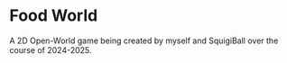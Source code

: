 # Food World
A 2D Open-World game being created by myself and SquigiBall over the course of 2024-2025.
